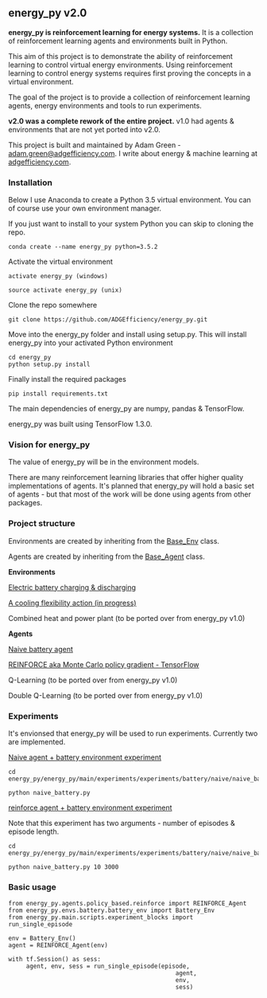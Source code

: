 ## energy_py v2.0

**energy_py is reinforcement learning for energy systems.** It is a collection of reinforcement learning agents and environments built in Python.

This aim of this project is to demonstrate the ability of reinforcement learning to control virtual energy environments.  Using reinforcement learning to control energy systems requires first proving the concepts in a virtual environment.

The goal of the project is to provide a collection of reinforcement learning agents, energy environments and tools to run experiments.  

**v2.0 was a complete rework of the entire project.**  v1.0 had agents & environments that are not yet ported into v2.0.  

This project is built and maintained by Adam Green - adam.green@adgefficiency.com.  I write about energy & machine learning at [adgefficiency.com](http://adgefficiency.com/).
### Installation
Below I use Anaconda to create a Python 3.5 virtual environment.  You can of course use your own environment manager.

If you just want to install to your system Python you can skip to cloning the repo.  
```
conda create --name energy_py python=3.5.2
```
Activate the virtual environment
```
activate energy_py (windows)

source activate energy_py (unix)
```
Clone the repo somewhere
```
git clone https://github.com/ADGEfficiency/energy_py.git
```
Move into the energy_py folder and install using setup.py.  This will install energy_py into your activated Python environment
```
cd energy_py
python setup.py install
```
Finally install the required packages
```
pip install requirements.txt
```
The main dependencies of energy_py are numpy, pandas & TensorFlow.  

energy_py was built using TensorFlow 1.3.0.

### Vision for energy_py
The value of energy_py will be in the environment models.

There are many reinforcement learning libraries that offer higher quality implementations of agents.  It's planned that energy_py will hold a basic set of agents - but that most of the work will be done using agents from other packages.  

### Project structure

Environments are created by inheriting from the [Base_Env](https://github.com/ADGEfficiency/energy_py/blob/master/energy_py/envs/env_core.py) class.  

Agents are created by inheriting from the [Base_Agent](https://github.com/ADGEfficiency/energy_py/blob/master/energy_py/agents/agent_core.py) class.  

**Environments**

[Electric battery charging & discharging](https://github.com/ADGEfficiency/energy_py/tree/master/energy_py/envs/battery)

[A cooling flexibility action (in progress)](https://github.com/ADGEfficiency/energy_py/tree/master/energy_py/envs/precool)

Combined heat and power plant (to be ported over from energy_py v1.0)

**Agents**

[Naive battery agent](https://github.com/ADGEfficiency/energy_py/blob/master/energy_py/agents/naive/naive_battery.py)

[REINFORCE aka Monte Carlo policy gradient - TensorFlow](https://github.com/ADGEfficiency/energy_py/blob/master/energy_py/agents/policy_based/reinforce.py)

Q-Learning (to be ported over from energy_py v1.0)

Double Q-Learning (to be ported over from energy_py v1.0)

### Experiments

It's envionsed that energy_py will be used to run experiments.  Currently two are implemented.

[Naive agent + battery environment experiment](https://github.com/ADGEfficiency/energy_py/blob/master/energy_py/main/experiments/battery/naive/naive_battery.py)
```
cd energy_py/energy_py/main/experiments/experiments/battery/naive/naive_battery.py

python naive_battery.py
```
[reinforce agent + battery environment experiment](https://github.com/ADGEfficiency/energy_py/blob/master/energy_py/main/experiments/battery/reinforce/reinforce_battery.py)

Note that this experiment has two arguments - number of episodes & episode length.
```
cd energy_py/energy_py/main/experiments/experiments/battery/naive/naive_battery.py

python naive_battery.py 10 3000
```

### Basic usage
```
from energy_py.agents.policy_based.reinforce import REINFORCE_Agent
from energy_py.envs.battery.battery_env import Battery_Env
from energy_py.main.scripts.experiment_blocks import run_single_episode

env = Battery_Env()
agent = REINFORCE_Agent(env)

with tf.Session() as sess:
     agent, env, sess = run_single_episode(episode,
                                               agent,
                                               env,
                                               sess)
```
